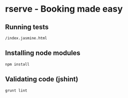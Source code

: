 # rserve - Booking made easy

## Running tests

``/index.jasmine.html``

## Installing node modules

``npm install``

## Validating code (jshint)

``grunt lint``
